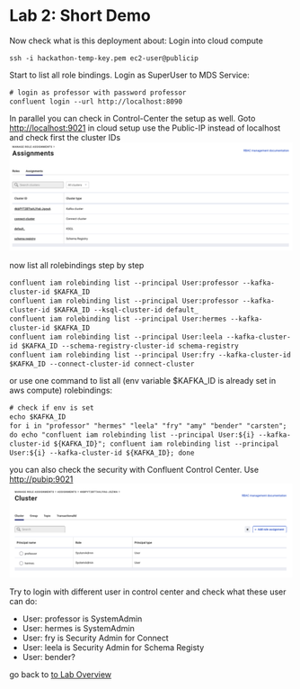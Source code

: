 # Lab 2: Short Demo
Now check what is this deployment about:
Login into cloud compute
```
ssh -i hackathon-temp-key.pem ec2-user@publicip
```
Start to list all role bindings. Login as SuperUser to MDS Service: 
```
# login as professor with password professor
confluent login --url http://localhost:8090
```
In parallel you can check in Control-Center the setup as well. Goto [http://localhost:9021](http://localhost:9021) in cloud setup use the Public-IP instead of localhost and check first the cluster IDs
![Cluster-IDs in C3](images/c3_clusterids.png)

now list all rolebindings step by step
```
confluent iam rolebinding list --principal User:professor --kafka-cluster-id $KAFKA_ID 
confluent iam rolebinding list --principal User:professor --kafka-cluster-id $KAFKA_ID --ksql-cluster-id default_
confluent iam rolebinding list --principal User:hermes --kafka-cluster-id $KAFKA_ID
confluent iam rolebinding list --principal User:leela --kafka-cluster-id $KAFKA_ID --schema-registry-cluster-id schema-registry
confluent iam rolebinding list --principal User:fry --kafka-cluster-id $KAFKA_ID --connect-cluster-id connect-cluster
```
or use one command to list all (env variable $KAFKA_ID is already set in aws compute) rolebindings:
```
# check if env is set
echo $KAFKA_ID
for i in "professor" "hermes" "leela" "fry" "amy" "bender" "carsten"; do echo "confluent iam rolebinding list --principal User:${i} --kafka-cluster-id ${KAFKA_ID}"; confluent iam rolebinding list --principal User:${i} --kafka-cluster-id ${KAFKA_ID}; done
```
you can also check the security with Confluent Control Center. Use [http://pubip:9021](http://pubip:9021)
![Control Center](images/c3_rbac_setup.png)

Try to login with different user in control center and check what these user can do:
* User: professor is SystemAdmin
* User: hermes is SystemAdmin
* User: fry is Security Admin for Connect
* User: leela is Security Admin for Schema Registy
* User: bender? 

go back to [to Lab Overview](https://github.com/ora0600/confluent-rbac-hands-on)